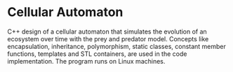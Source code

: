 # Cellular Automaton

C++ design of a cellular automaton that simulates the evolution of an ecosystem over time with the prey and predator model.
Concepts like encapsulation, inheritance, polymorphism, static classes, constant member functions, templates and STL containers, are used in the code implementation.
The program runs on Linux machines.
